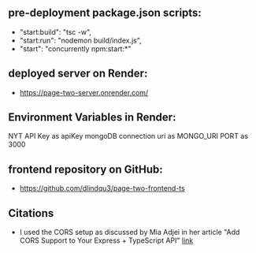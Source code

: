 ## pre-deployment package.json scripts:
- "start:build": "tsc -w",
- "start:run": "nodemon build/index.js",
- "start": "concurrently npm:start:*"


## deployed server on Render: 
- https://page-two-server.onrender.com/ 


## Environment Variables in Render:
NYT API Key as apiKey
mongoDB connection uri as MONGO_URI
PORT as 3000


## frontend repository on GitHub: 
- https://github.com/dlindqu3/page-two-frontend-ts


## Citations 
- I used the CORS setup as discussed by Mia Adjei in her article "Add CORS Support to Your Express + TypeScript API" [link](https://www.twilio.com/blog/add-cors-support-express-typescript-api)